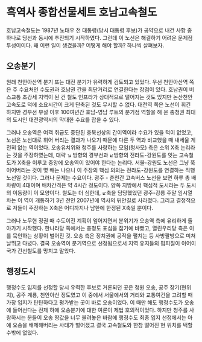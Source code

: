 # 흑역사 종합선물세트 호남고속철도

호남고속철도는 1987년 노태우 전 대통령(당시 대통령 후보)가 공약으로 내건 사항 중 하나로 당선과 동시에 추진되기 시작하였다. 그런데 이 노선은 해결하기 어려운 문제점 투성이이다. 왜 이런 일이 생겼을까? 어떻게 해야 할까? 하나씩 살펴보자.

## 오송분기
원래 천안아산역 분기 또는 대전 분기가 유력하게 검토되고 있었다. 우선 천안아산역 쪽은 주 수요처인 수도권과 호남권 간을 최단거리로 연결한다는 장점이 있다. 호남권이 버스교통 초강세 지역이 된 건 철도 인프라가 상대적으로 떨어지는 것도 있지만 논산천안고속도로 덕에 소요시간이 크게 단축된 것도 무시할 수 없다. 대전역 쪽은 노선이 휘긴 하지만 경부선 부설 이후 100여년간 호남-영남 루트의 분기점 역할을 해 온 충청권 최대의 도시인 대전광역시의 막대한 수요를 잡을 수 있다.

그러나 오송역은 여객 취급도 중단된 충북선상의 간이역이라 수요가 있을 턱이 없었고, 노선은 노선대로 휘어 버리는 결과가 나오기 때문에 다른 두 역과 비교했을 때 내세울 게 전혀 없는 역이었다. 오송유치위와 청주를 사랑하는 모임(청사모) 측은 소위 X축 논리라는 것을 주장하였는데, 대략 ↘ 방향의 경부선과 ↙방향의 전라도-강원도를 잇는 고속철도가 X축을 이루고 중앙에 오송역이 있어야 한다는 논리다. 서울-강원도 노선은 그냥 쭉 이어버리는 것이 몇 배는 나으니 이 주장의 핵심 의의는 전라도-강원도를 연결하는 직행노선일 것이다. 그러나 문제는 수요이다. 광주 - 춘천간 고속버스 노선을 보면 하루 총 배차량이 4대이며 배차간격은 약 4시간 정도이다. 양쪽 지방에서 핵심적 도시라는 두 도시의 이동량이 이 모양이다. 철도는 더 심한데, ↙축을 담당했었던 광주-강릉 주말 임시열차는 이 역이 개통하기 3년 전인 2007년에 역사의 뒤안길로 사라졌다. 그리고 결정적으로 저들이 주장하는 X축은 어디까지나 남한에 한정된 X축일 뿐이다.

그러나 노무현 정권 때 수도이전 계획이 엎어지면서 분위기가 오송역 측에 유리하게 돌아가기 시작했다. 한나라당 쪽에서는 충청도 표심을 잡기에 바빴고, 열린우리당 측은 이를 묵인하는 상황이 벌어진 것. 오송 측은 정치권에 공작을 펼치는 등 사방팔방으로 미쳐 날뛰고 다녔다. 결국 오송역이 분기역으로 선정됨으로서 지역 유지들의 핌피질이 이어이 국가 간선철도를 망치고 말았다.

## 행정도시
행정수도 입지를 선정할 당시 유력한 후보로 거론되던 곳은 청원 오송, 공주 장기(현위치), 공주 계룡, 천안아산 정도였고 이 중에서 서울에서의 거리와 교통여건을 고려할 때 가장 입지가 탄탄하다고 평가받는 곳이 바로 오송이었다. 이 때만 해도 행정수도가 오송에 들어선다는 전제 하에 오송분기에 대한 여론이 제법 호의적이었다. 하지만 청주를 사랑하시는 분들이 오송 땅값을 너무 올려놓은 바람에 행정수도 최종 입지 선정에서는 아예 오송을 배제해버리는 사태가 벌어졌고 결국 고속철도와 한참 떨어진 현 위치를 택할 수밖에 없었다.